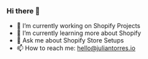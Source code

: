 ### Hi there 👋


- 🔭 I’m currently working on Shopify Projects
- 🌱 I’m currently learning more about Shopify 
- 💬 Ask me about Shopify Store Setups
- 📫 How to reach me: hello@juliantorres.io

